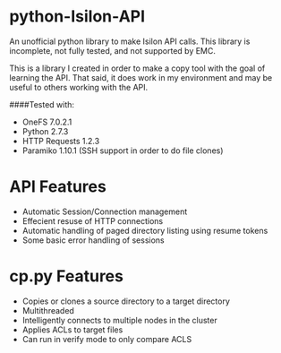 python-Isilon-API
=================

An unofficial python library to make Isilon API calls. This library is incomplete, 
not fully tested, and not supported by EMC.

This is a library I created in order to make a copy tool with the goal 
of learning the API.  That said, it does work in my environment and
may be useful to others working with the API.

####Tested with:

- OneFS 7.0.2.1
- Python 2.7.3
- HTTP Requests 1.2.3
- Paramiko 1.10.1 (SSH support in order to do file clones)

API Features
============
- Automatic Session/Connection management
- Effecient resuse of HTTP connections
- Automatic handling of paged directory listing using resume tokens
- Some basic error handling of sessions

cp.py Features
==============
- Copies or clones a source directory to a target directory
- Multithreaded
- Intelligently connects to multiple nodes in the cluster
- Applies ACLs to target files
- Can run in verify mode to only compare ACLS



    


    
    
    
    
